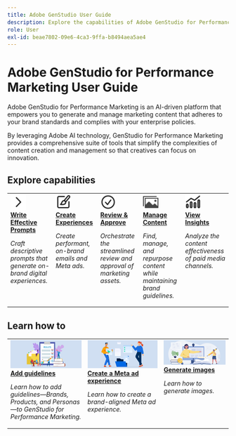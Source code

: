 ```yaml
---
title: Adobe GenStudio User Guide
description: Explore the capabilities of Adobe GenStudio for Performance Marketing. Learn how to create on-brand assets, generate variations, and optimize experiences.
role: User
exl-id: beae7802-09e6-4ca3-9ffa-b8494aea5ae4
---
```

# Adobe GenStudio for Performance Marketing User Guide

Adobe GenStudio for Performance Marketing is an AI-driven platform that empowers you to generate and manage marketing content that adheres to your brand standards and complies with your enterprise policies.

By leveraging Adobe AI technology, GenStudio for Performance Marketing provides a comprehensive suite of tools that simplify the complexities of content creation and management so that creatives can focus on innovation.

## Explore capabilities

<table style="table-layout:fixed">
<tr style="border: 0;">
   <td valign="top">
      <a href="../user-guide/effective-prompts.md">
      <img alt="Right chevron" src="../assets/icons/icon-chevronRight.svg" width="35">
      </a>
      <div>
         <a href="../user-guide/effective-prompts.md">
         <strong>Write Effective Prompts</strong>
         </a>
      </div>
      <p>
         <em>Craft descriptive prompts that generate on-brand digital experiences.</em>
      </p>
   </td>
   <td valign="top">
      <a href="../user-guide/create/overview.md">
      <img alt="Paintbrush" src="../assets/icons/icon-create.svg" width="35">
      </a>
      <div>
         <a href="../user-guide/create/overview.md">
         <strong>Create Experiences</strong>
         </a>
      </div>
      <p>
         <em>Create performant, on-brand emails and Meta ads.</em>
      </p>
   </td>
   <td valign="top">
      <a href="../user-guide/approvals/overview.md">
      <img alt="Checkmark" src="../assets/icons/icon-checkmarkCircle.svg" width="35">
      </a>
      <div>
         <a href="../user-guide/approvals/overview.md">
         <strong>Review & Approve</strong>
         </a>
      </div>
      <p>
         <em>Orchestrate the streamlined review and approval of marketing assets.</em>
      </p>
   </td>
   <td valign="top">
      <a href="../user-guide/content/overview.md">
      <img alt="Grid" src="../assets/icons/icon-images.svg" width="35">
      </a>
      <div>
         <a href="../user-guide/content/overview.md">
         <strong>Manage Content</strong>
         </a>
      </div>
      <p>
         <em>Find, manage, and repurpose content while maintaining brand guidelines.</em>
      </p>
   </td>
   <td valign="top">
      <a href="../user-guide/insights/overview.md">
      <img alt="Chart" src="../assets/icons/icon-dataAnalytics.svg" width="35">
      </a>
      <div>
         <a href="../user-guide/insights/overview.md">
         <strong>View Insights</strong>
         </a>
      </div>
      <p>
         <em>Analyze the content effectiveness of paid media channels.</em>
      </p>
   </td>
</tr>
</table>

## Learn how to

<table style="table-layout:fixed">
<td valign="top">
   <div>
      <a href="/help/user-guide/guidelines/add-guidelines.md">
      <img alt="Add guidelines" src="../assets/card-guidelines.png">
      <strong>Add guidelines</strong>
      </a>
   </div>
   <p>
      <em>Learn how to add guidelines—Brands, Products, and Personas—to GenStudio for Performance Marketing.</em>
   </p>
</td>
<td valign="top">
   <div>
      <a href="/help/user-guide/create/create-meta-ad.md">
      <img alt="People moving files into a folder" src="../assets/card-manage-content.png">
      <strong>Create a Meta ad experience</strong>
      </a>
   </div>
   <p>
      <em>Learn how to create a brand-aligned Meta ad experience.</em>
   </p>
</td>
<td valign="top">
   <div>
      <a href="/help/user-guide/create/generate-assets.md">
      <img alt="Ideas, books, pencil, computer" src="../assets/card-create-assets.png">
      <strong>Generate images</strong>
      </a>
   </div>
   <p>
      <em>Learn how to generate images.</em>
   </p>
</td>
</table>

